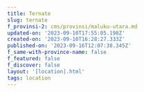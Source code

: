 ```yaml
---
title: Ternate
slug: ternate
f_provinsi-2: cms/provinsi/maluku-utara.md
updated-on: '2023-09-10T17:55:05.198Z'
created-on: '2023-09-10T16:28:27.333Z'
published-on: '2023-09-16T12:07:38.345Z'
f_same-with-province-name: false
f_featured: false
f_discover: false
layout: '[location].html'
tags: location
---
```



